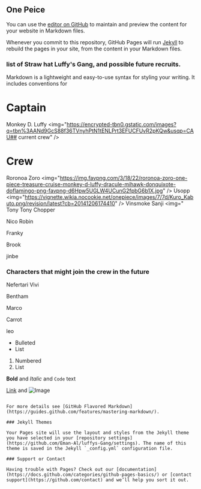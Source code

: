 ## One Peice

You can use the [editor on GitHub](https://github.com/Eman-Al/luffys-Gang/edit/main/README.md) to maintain and preview the content for your website in Markdown files.

Whenever you commit to this repository, GitHub Pages will run [Jekyll](https://jekyllrb.com/) to rebuild the pages in your site, from the content in your Markdown files.

### list of Straw hat Luffy's Gang, and possible future recruits.

Markdown is a lightweight and easy-to-use syntax for styling your writing. It includes conventions for

# Captain
Monkey D. Luffy
<img="https://encrypted-tbn0.gstatic.com/images?q=tbn%3AANd9GcS88f36TVnyhPtN1tENLPrt3EFUCFUvR2pKQw&usqp=CAU## current crew" />
# Crew
Roronoa Zoro
<img="https://img.favpng.com/3/18/22/roronoa-zoro-one-piece-treasure-cruise-monkey-d-luffy-dracule-mihawk-donquixote-doflamingo-png-favpng-d6Hpw5UGLW4UCunG2fpbG6b1X.jpg" />
Usopp
<img="https://vignette.wikia.nocookie.net/onepiece/images/7/7d/Kuro_Kabuto.png/revision/latest?cb=20141206174410" />
Vinsmoke Sanji
<img="
Tony Tony Chopper

Nico Robin

Franky

Brook

jinbe

### Characters that might join the crew in the future
Nefertari Vivi

Bentham

Marco

Carrot

leo


- Bulleted
- List

1. Numbered
2. List

**Bold** and _Italic_ and `Code` text

[Link](url) and ![Image](src)
```

For more details see [GitHub Flavored Markdown](https://guides.github.com/features/mastering-markdown/).

### Jekyll Themes

Your Pages site will use the layout and styles from the Jekyll theme you have selected in your [repository settings](https://github.com/Eman-Al/luffys-Gang/settings). The name of this theme is saved in the Jekyll `_config.yml` configuration file.

### Support or Contact

Having trouble with Pages? Check out our [documentation](https://docs.github.com/categories/github-pages-basics/) or [contact support](https://github.com/contact) and we’ll help you sort it out.

